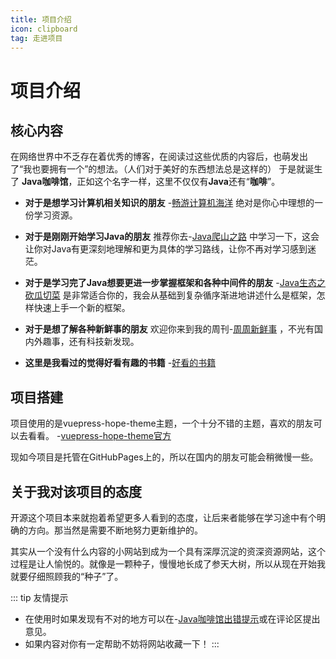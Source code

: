 ```yaml
---
title: 项目介绍
icon: clipboard
tag: 走进项目
---
```

# 项目介绍
## 核心内容
在网络世界中不乏存在着优秀的博客，在阅读过这些优质的内容后，也萌发出了“我也要拥有一个”的想法。（人们对于美好的东西想法总是这样的）
于是就诞生了 **Java咖啡馆**，正如这个名字一样，这里不仅仅有**Java**还有“**咖啡**”。

- **对于是想学习计算机相关知识的朋友** -[畅游计算机海洋](../cs-basic/) 绝对是你心中理想的一份学习资源。

- **对于是刚刚开始学习Java的朋友** 推荐你去-[Java爬山之路](../java) 中学习一下，这会让你对Java有更深刻地理解和更为具体的学习路线，让你不再对学习感到迷茫。

- **对于是学习完了Java想要更进一步掌握框架和各种中间件的朋友** -[Java生态之砍瓜切菜](../java) 是非常适合你的，我会从基础到复杂循序渐进地讲述什么是框架，怎样快速上手一个新的框架。

- **对于是想了解各种新鲜事的朋友** 欢迎你来到我的周刊-[周周新鲜事](../week-update) ，不光有国内外趣事，还有科技新发现。

- **这里是我看过的觉得好看有趣的书籍** -[好看的书籍](../read-book-thinking)

## 项目搭建
项目使用的是vuepress-hope-theme主题，一个十分不错的主题，喜欢的朋友可以去看看。
-[vuepress-hope-theme官方](https://theme-hope.vuejs.press/zh/)

现如今项目是托管在GitHubPages上的，所以在国内的朋友可能会稍微慢一些。

## 关于我对该项目的态度
开源这个项目本来就抱着希望更多人看到的态度，让后来者能够在学习途中有个明确的方向。那当然是需要不断地努力更新维护的。

其实从一个没有什么内容的小网站到成为一个具有深厚沉淀的资深资源网站，这个过程是让人愉悦的。就像是一颗种子，慢慢地长成了参天大树，所以从现在开始我就要仔细照顾我的“种子”了。

::: tip 友情提示
- 在使用时如果发现有不对的地方可以在-[Java咖啡馆出错提示](https://github.com/amatureemoprince/TechnologyAndLife/issues)或在评论区提出意见。
- 如果内容对你有一定帮助不妨将网站收藏一下！
:::






